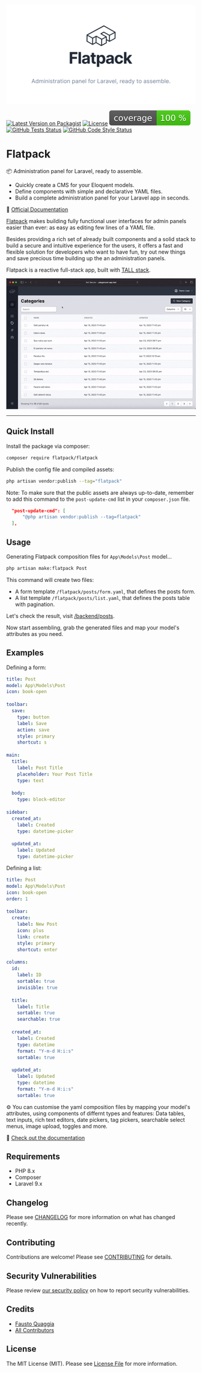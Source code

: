 ![Image of package](.github/package-cover.png)

[![Latest Version on Packagist](https://img.shields.io/packagist/v/flatpack/flatpack.svg?style=flat-square)](https://packagist.org/packages/flatpack/flatpack)
[![License](https://img.shields.io/github/license/laravel-flatpack/flatpack)](LICENSE.md)
[![Test Coverage](.github/badge-coverage.svg)](https://github.com/laravel-flatpack/flatpack/actions/workflows/run-tests.yml)
[![GitHub Tests Status](https://img.shields.io/github/actions/workflow/status/laravel-flatpack/flatpack/run-tests.yml)](https://github.com/laravel-flatpack/flatpack/actions/workflows/run-tests.yml)
[![GitHub Code Style Status](https://img.shields.io/github/actions/workflow/status/laravel-flatpack/flatpack/php-cs-fixer.yml?label=code%20style)](https://github.com/laravel-flatpack/flatpack/actions/workflows/php-cs-fixer.yml)

# Flatpack

📦 Administration panel for Laravel, ready to assemble.

- Quickly create a CMS for your Eloquent models.
- Define components with simple and declarative YAML files.
- Build a complete administration panel for your Laravel app in seconds.

📕 [Official Documentation](https://laravel-flatpack.com)

[Flatpack](https://laravel-flatpack.com) makes building fully functional user interfaces for admin panels easier than ever: as easy as editing few lines of a YAML file. 

Besides providing a rich set of already built components and a solid stack to build a secure and intuitive experience for the users, it offers a fast and flexible solution for developers who want to have fun, try out new things and save precious time building up the an administration panels. 

Flatpack is a reactive full-stack app, built with [TALL stack](https://tallstack.dev/).

![Demo](.github/demo.gif)

---
## Quick Install

Install the package via composer:

```bash
composer require flatpack/flatpack
```

Publish the config file and compiled assets:

```bash
php artisan vendor:publish --tag="flatpack"
```

Note: To make sure that the public assets are always up-to-date, remember to add this command to the `post-update-cmd` list in your `composer.json` file.

```json
  "post-update-cmd": [
      "@php artisan vendor:publish --tag=flatpack"
  ],
```


## Usage

Generating Flatpack composition files for `App\Models\Post` model...

```bash
php artisan make:flatpack Post
```

This command will create two files:

- A form template `/flatpack/posts/form.yaml`, that defines the posts form.
- A list template `/flatpack/posts/list.yaml`, that defines the posts table with pagination.

Let's check the result, visit [/backend/posts](http://localhost/backend/posts).

Now start assembling, grab the generated files and map your model's attributes as you need.

## Examples

Defining a form:

```yaml
title: Post
model: App\Models\Post
icon: book-open

toolbar:
  save:
    type: button
    label: Save
    action: save
    style: primary
    shortcut: s

main:
  title:
    label: Post Title
    placeholder: Your Post Title
    type: text

  body:
    type: block-editor

sidebar:
  created_at:
    label: Created
    type: datetime-picker

  updated_at:
    label: Updated
    type: datetime-picker
```

Defining a list:

```yaml
title: Post
model: App\Models\Post
icon: book-open
order: 1

toolbar:
  create:
    label: New Post
    icon: plus
    link: create
    style: primary
    shortcut: enter

columns:
  id:
    label: ID
    sortable: true
    invisible: true

  title:
    label: Title
    sortable: true
    searchable: true

  created_at:
    label: Created
    type: datetime
    format: "Y-m-d H:i:s"
    sortable: true

  updated_at:
    label: Updated
    type: datetime
    format: "Y-m-d H:i:s"
    sortable: true
```

⚙️ You can customise the yaml composition files by mapping your model's attributes, using components of differnt types and features: Data tables, text inputs, rich text editors, date pickers, tag pickers, searchable select menus, image upload, toggles and more.

📖 [Check out the documentation](https://laravel-flatpack.com/reference)

## Requirements

- PHP 8.x
- Composer
- Laravel 9.x

## Changelog

Please see [CHANGELOG](CHANGELOG.md) for more information on what has changed recently.

## Contributing

Contributions are welcome! Please see [CONTRIBUTING](.github/CONTRIBUTING.md) for details.

## Security Vulnerabilities

Please review [our security policy](../../security/policy) on how to report security vulnerabilities.

## Credits

-   [Fausto Quaggia](https://github.com/faustoq)
-   [All Contributors](../../contributors)

## License

The MIT License (MIT). Please see [License File](LICENSE.md) for more information.
